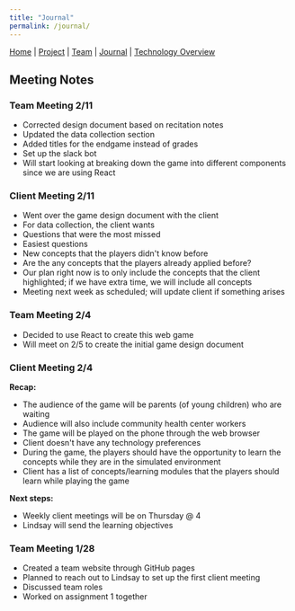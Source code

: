 ```yaml
---
title: "Journal"
permalink: /journal/
---
```


[Home](/ChildSafetyGame/) | [Project](/ChildSafetyGame/project) | [Team](/ChildSafetyGame/team) | [Journal](/ChildSafetyGame/journal) | [Technology Overview](/ChildSafetyGame/technology) 

## Meeting Notes

### Team Meeting 2/11

- Corrected design document based on recitation notes
 - Updated the data collection section
 - Added titles for the endgame instead of grades
- Set up the slack bot
- Will start looking at breaking down the game into different components since we are using React 

### Client Meeting 2/11

- Went over the game design document with the client
- For data collection, the client wants
 - Questions that were the most missed
 - Easiest questions
 - New concepts that the players didn't know before
 - Are the any concepts that the players already applied before?
- Our plan right now is to only include the concepts that the client highlighted; if we have extra time, we will include all concepts
- Meeting next week as scheduled; will update client if something arises 

### Team Meeting 2/4

- Decided to use React to create this web game
- Will meet on 2/5 to create the initial game design document

### Client Meeting 2/4

**Recap:**

- The audience of the game will be parents (of young children) who are waiting
- Audience will also include community health center workers
- The game will be played on the phone through the web browser
- Client doesn't have any technology preferences
- During the game, the players should have the opportunity to learn the concepts while they are in the simulated environment
- Client has a list of concepts/learning modules that the players should learn while playing the game

**Next steps:**

- Weekly client meetings will be on Thursday @ 4
- Lindsay will send the learning objectives


### Team Meeting 1/28

- Created a team website through GitHub pages
- Planned to reach out to Lindsay to set up the first client meeting
- Discussed team roles
- Worked on assignment 1 together